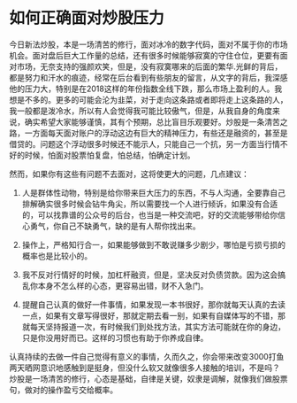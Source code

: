 # 如何正确面对炒股压力

今日新法炒股，本是一场清苦的修行，面对冰冷的数字代码，面对不属于你的市场机会。面对盘后巨大工作量的总结，还有很多时候能够寂寞的守住仓位，更要有面对市场，无奈支持的强颜欢笑，但是，没有寂寞哪来的后面的繁华.光鲜的背后，都是努力和汗水的痕迹，经常在后台看到有些朋友的留言，从文字的背后，我深感他的压力大，特别是在2018这样的年份指数全线下跌，那么市场上盈利的人。我想是不多的。更多的可能会沦为韭菜，对于走向这条路或者即将走上这条路的人，我一般都是泼冷水，所以有人会觉得我可能比较傲气，但是，从我自身的角度来说，确实希望大家能够谨慎，其有个预期，总比盲目乐观要好。炒股是一条清苦之路，一方面每天面对账户的浮动这边有巨大的精神压力，有些还是融资的，甚至是借贷的。问题这个浮动很多时候还不能示人，只能自己一个抗，另一方面当行情不好的时候，怕面对股票怕复盘，怕总结，怕确定计划。

然而，如果你有这些有问题不去面对，这将使更大的问题，几点建议：
1. 人是群体性动物，特别是给你带来巨大压力的东西，不与人沟通，全要靠自己排解确实很多时候会钻牛角尖，所以需要找一个人进行倾诉，如果没有合适的，可以找靠谱的公众号的后台，也当是一种交流吧，好的交流能够带给你信心勇气，你自己不缺勇气，缺的是有人帮你找出来。

2. 操作上，严格知行合一，如果能够做到不敢说赚多少剧少，哪怕是亏损亏损的概率也是比较小的。

3. 我不反对行情好的时候，加杠杆融资，但是，坚决反对负债贷款。因为这会搞乱你本身不怎么样的心态，更容易出错，财不入急门。

4. 提醒自己认真的做好一件事情，如果发现一本书很好，那你就每天认真的去读一点，如果有文章写得很好，那就定期去看一别，如果有自媒体写的不错，那就每天坚持报道一次，有时候我们到处找方法，其实方法可能就在你的身边，只是你没用好而已。这样的习惯也有助于你养成自律。
   
认真持续的去做一件自己觉得有意义的事情，久而久之，你会带来改变3000打鱼两天晒网意识地感触到是挺身，但没什么软又就像很多人接触的培训，不是吗？ 炒股是一场清苦的修行，心态是基础，自律是关键，奴隶是调解，就像我们做股票句，做对的操作盈亏交给概率。